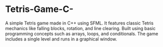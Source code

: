 # Tetris-Game-C-
A simple Tetris game made in C++ using SFML. It features classic Tetris mechanics like falling blocks, rotation, and line clearing. Built using basic programming concepts such as arrays, loops, and conditionals. The game includes a single level and runs in a graphical window.
